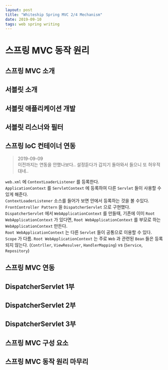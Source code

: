 ```yaml
---
layout: post
title: "Whiteship Spring MVC 2/4 Mechanism"
date: 2019-09-10
tags: web spring writing
---
```


# 스프링 MVC 동작 원리
## 스프링 MVC 소개
## 서블릿 소개
## 서블릿 애플리케이션 개발
## 서블릿 리스너와 필터
## 스프링 IoC 컨테이너 연동

> 2019-09-09  
> 이전까지는 연동을 안했나보다.. 설정듣다가 갑지기 돌아와서 들으니 또 허우적대네..  

`web.xml` 에 `ContextLoaderListener` 를 등록한다.  
`ApplicationContext` 를 `ServletContext` 에 등록하여 다른 `Servlet` 들이 사용할 수 있게 해준다.  
`ContextLoaderListener` 소스를 들어가 보면 안에서 등록하는 것을 볼 수있다.  
`FrontController Pattern` 을 `DispatcherServlet` 으로 구현했다.
`DispatcherServlet` 에서 `WebApplicationContext` 를 만들때, 기존에 이미 `Root WebApplicationContext` 가 있다면, `Root WebApplicationContext` 를 부모로 하는 `WebApplicationContext` 만든다.  
`Root WebApplicationContext` 는 다른 `Servlet` 들이 공통으로 이용할 수 있다. `Scope` 가 다름.
`Root WebApplicationContext` 는 주로 `Web` 과 관련된 `Bean` 들은 등록되지 않는다. (`Contrller`, `ViewResulver`, `HandlerMapping`) vs (`Service`, `Repository`)

## 스프링 MVC 연동
## DispatcherServlet 1부
## DispatcherServlet 2부
## DispatcherServlet 3부
## 스프링 MVC 구성 요소
## 스프링 MVC 동작 원리 마무리
